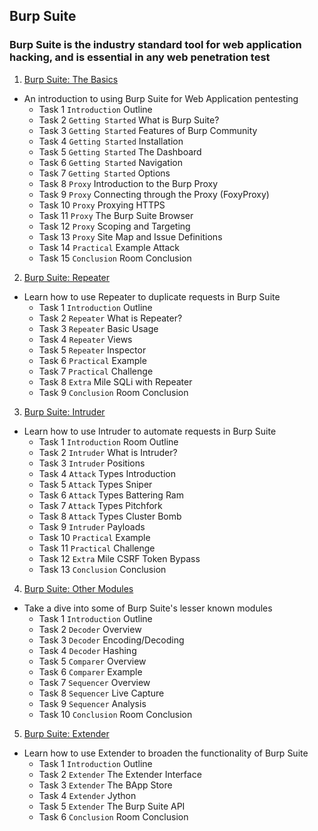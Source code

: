 
## Burp Suite

### Burp Suite is the industry standard tool for web application hacking, and is essential in any web penetration test

1. [Burp Suite: The Basics](https://tryhackme.com/jr/burpsuitebasics)
  - An introduction to using Burp Suite for Web Application pentesting
      - Task 1  `Introduction` Outline
      - Task 2  `Getting Started` What is Burp Suite?
      - Task 3  `Getting Started` Features of Burp Community
      - Task 4  `Getting Started` Installation
      - Task 5  `Getting Started` The Dashboard
      - Task 6  `Getting Started` Navigation
      - Task 7  `Getting Started` Options
      - Task 8  `Proxy` Introduction to the Burp Proxy
      - Task 9  `Proxy` Connecting through the Proxy (FoxyProxy)
      - Task 10  `Proxy` Proxying HTTPS
      - Task 11  `Proxy` The Burp Suite Browser
      - Task 12  `Proxy` Scoping and Targeting
      - Task 13  `Proxy` Site Map and Issue Definitions
      - Task 14  `Practical` Example Attack
      - Task 15  `Conclusion` Room Conclusion

2. [Burp Suite: Repeater](https://tryhackme.com/jr/burpsuiterepeater)
  - Learn how to use Repeater to duplicate requests in Burp Suite
      - Task 1  `Introduction` Outline
      - Task 2  `Repeater` What is Repeater?
      - Task 3  `Repeater` Basic Usage
      - Task 4  `Repeater` Views
      - Task 5  `Repeater` Inspector
      - Task 6  `Practical` Example
      - Task 7  `Practical` Challenge
      - Task 8  `Extra` Mile SQLi with Repeater
      - Task 9  `Conclusion` Room Conclusion

3. [Burp Suite: Intruder](https://tryhackme.com/jr/burpsuiteintruder)
  - Learn how to use Intruder to automate requests in Burp Suite
      - Task 1  `Introduction` Room Outline
      - Task 2  `Intruder` What is Intruder?
      - Task 3  `Intruder` Positions
      - Task 4  `Attack` Types Introduction
      - Task 5  `Attack` Types Sniper
      - Task 6  `Attack` Types Battering Ram
      - Task 7  `Attack` Types Pitchfork
      - Task 8  `Attack` Types Cluster Bomb
      - Task 9  `Intruder` Payloads
      - Task 10  `Practical` Example
      - Task 11  `Practical` Challenge
      - Task 12  `Extra` Mile CSRF Token Bypass
      - Task 13  `Conclusion` Conclusion

4. [Burp Suite: Other Modules](https://tryhackme.com/jr/burpsuiteom)
  - Take a dive into some of Burp Suite's lesser known modules
      - Task 1  `Introduction` Outline
      - Task 2  `Decoder` Overview
      - Task 3  `Decoder` Encoding/Decoding
      - Task 4  `Decoder` Hashing
      - Task 5  `Comparer` Overview
      - Task 6  `Comparer` Example
      - Task 7  `Sequencer` Overview
      - Task 8  `Sequencer` Live Capture
      - Task 9  `Sequencer` Analysis
      - Task 10  `Conclusion` Room Conclusion

5. [Burp Suite: Extender](https://tryhackme.com/jr/burpsuiteextender)
  - Learn how to use Extender to broaden the functionality of Burp Suite
      - Task 1  `Introduction` Outline
      - Task 2  `Extender` The Extender Interface
      - Task 3  `Extender` The BApp Store
      - Task 4  `Extender` Jython
      - Task 5  `Extender` The Burp Suite API
      - Task 6  `Conclusion` Room Conclusion
  
